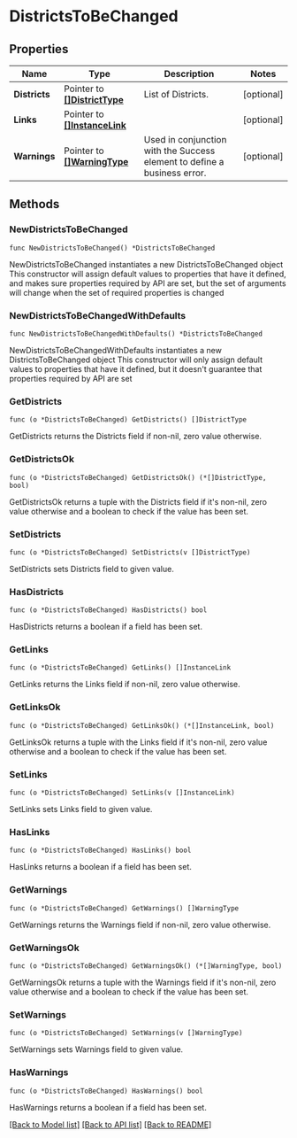 # DistrictsToBeChanged

## Properties

Name | Type | Description | Notes
------------ | ------------- | ------------- | -------------
**Districts** | Pointer to [**[]DistrictType**](DistrictType.md) | List of Districts. | [optional] 
**Links** | Pointer to [**[]InstanceLink**](InstanceLink.md) |  | [optional] 
**Warnings** | Pointer to [**[]WarningType**](WarningType.md) | Used in conjunction with the Success element to define a business error. | [optional] 

## Methods

### NewDistrictsToBeChanged

`func NewDistrictsToBeChanged() *DistrictsToBeChanged`

NewDistrictsToBeChanged instantiates a new DistrictsToBeChanged object
This constructor will assign default values to properties that have it defined,
and makes sure properties required by API are set, but the set of arguments
will change when the set of required properties is changed

### NewDistrictsToBeChangedWithDefaults

`func NewDistrictsToBeChangedWithDefaults() *DistrictsToBeChanged`

NewDistrictsToBeChangedWithDefaults instantiates a new DistrictsToBeChanged object
This constructor will only assign default values to properties that have it defined,
but it doesn't guarantee that properties required by API are set

### GetDistricts

`func (o *DistrictsToBeChanged) GetDistricts() []DistrictType`

GetDistricts returns the Districts field if non-nil, zero value otherwise.

### GetDistrictsOk

`func (o *DistrictsToBeChanged) GetDistrictsOk() (*[]DistrictType, bool)`

GetDistrictsOk returns a tuple with the Districts field if it's non-nil, zero value otherwise
and a boolean to check if the value has been set.

### SetDistricts

`func (o *DistrictsToBeChanged) SetDistricts(v []DistrictType)`

SetDistricts sets Districts field to given value.

### HasDistricts

`func (o *DistrictsToBeChanged) HasDistricts() bool`

HasDistricts returns a boolean if a field has been set.

### GetLinks

`func (o *DistrictsToBeChanged) GetLinks() []InstanceLink`

GetLinks returns the Links field if non-nil, zero value otherwise.

### GetLinksOk

`func (o *DistrictsToBeChanged) GetLinksOk() (*[]InstanceLink, bool)`

GetLinksOk returns a tuple with the Links field if it's non-nil, zero value otherwise
and a boolean to check if the value has been set.

### SetLinks

`func (o *DistrictsToBeChanged) SetLinks(v []InstanceLink)`

SetLinks sets Links field to given value.

### HasLinks

`func (o *DistrictsToBeChanged) HasLinks() bool`

HasLinks returns a boolean if a field has been set.

### GetWarnings

`func (o *DistrictsToBeChanged) GetWarnings() []WarningType`

GetWarnings returns the Warnings field if non-nil, zero value otherwise.

### GetWarningsOk

`func (o *DistrictsToBeChanged) GetWarningsOk() (*[]WarningType, bool)`

GetWarningsOk returns a tuple with the Warnings field if it's non-nil, zero value otherwise
and a boolean to check if the value has been set.

### SetWarnings

`func (o *DistrictsToBeChanged) SetWarnings(v []WarningType)`

SetWarnings sets Warnings field to given value.

### HasWarnings

`func (o *DistrictsToBeChanged) HasWarnings() bool`

HasWarnings returns a boolean if a field has been set.


[[Back to Model list]](../README.md#documentation-for-models) [[Back to API list]](../README.md#documentation-for-api-endpoints) [[Back to README]](../README.md)


